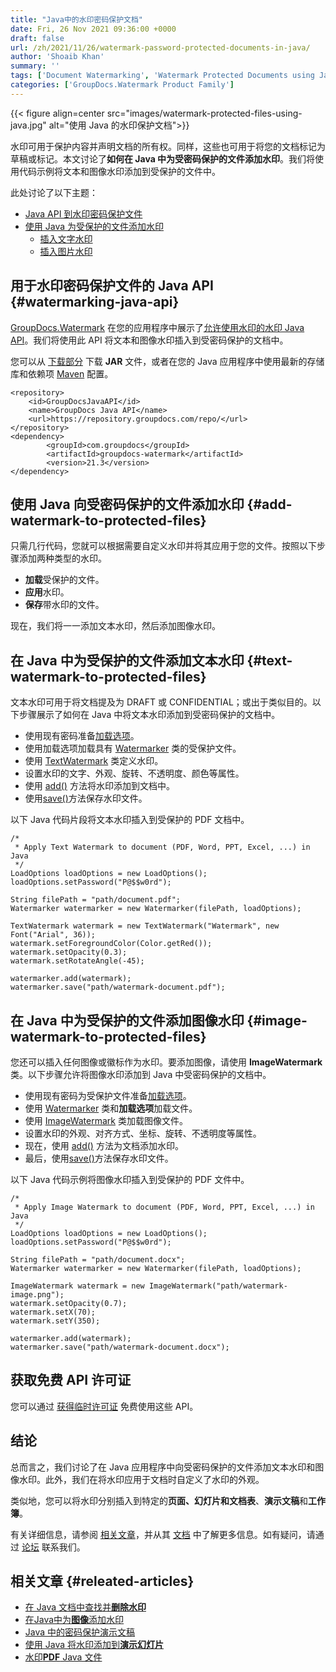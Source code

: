 ```yaml
---
title: "Java中的水印密码保护文档"
date: Fri, 26 Nov 2021 09:36:00 +0000
draft: false
url: /zh/2021/11/26/watermark-password-protected-documents-in-java/
author: 'Shoaib Khan'
summary: ''
tags: ['Document Watermarking', 'Watermark Protected Documents using Java', 'Watermark Protected Files', 'Watermark Protected Files using Java', 'watermark using java', 'watermarking API for Java']
categories: ['GroupDocs.Watermark Product Family']
---
```




{{< figure align=center src="images/watermark-protected-files-using-java.jpg" alt="使用 Java 的水印保护文档">}}


水印可用于保护内容并声明文档的所有权。同样，这些也可用于将您的文档标记为草稿或标记。本文讨论了**如何在 Java 中为受密码保护的文件添加水印**。我们将使用代码示例将文本和图像水印添加到受保护的文件中。

此处讨论了以下主题：

* [Java API 到水印密码保护文件][1]
* [使用 Java 为受保护的文件添加水印][2]
    * [插入文字水印][3]
    * [插入图片水印][4]

## 用于水印密码保护文件的 Java API {#watermarking-java-api}

[GroupDocs.Watermark][5] 在您的应用程序中展示了[允许使用水印的水印 Java API][6]。我们将使用此 API 将文本和图像水印插入到受密码保护的文档中。

您可以从 [下载部分][7] 下载 **JAR** 文件，或者在您的 Java 应用程序中使用最新的存储库和依赖项 [Maven][8] 配置。

```
<repository>
	<id>GroupDocsJavaAPI</id>
	<name>GroupDocs Java API</name>
	<url>https://repository.groupdocs.com/repo/</url>
</repository>
<dependency>
        <groupId>com.groupdocs</groupId>
        <artifactId>groupdocs-watermark</artifactId>
        <version>21.3</version> 
</dependency>
```

## 使用 Java 向受密码保护的文件添加水印 {#add-watermark-to-protected-files}

只需几行代码，您就可以根据需要自定义水印并将其应用于您的文件。按照以下步骤添加两种类型的水印。

* **加载**受保护的文件。
* **应用**水印。
* **保存**带水印的文件。

现在，我们将一一添加文本水印，然后添加图像水印。

## 在 Java 中为受保护的文件添加文本水印 {#text-watermark-to-protected-files}

文本水印可用于将文档提及为 DRAFT 或 CONFIDENTIAL；或出于类似目的。以下步骤展示了如何在 Java 中将文本水印添加到受密码保护的文档中。

* 使用现有密码准备[加载选项][9]。
* 使用加载选项加载具有 [Watermarker][10] 类的受保护文件。
* 使用 [TextWatermark][11] 类定义水印。
* 设置水印的文字、外观、旋转、不透明度、颜色等属性。
* 使用 [add()][12] 方法将水印添加到文档中。
* 使用[save()][13]方法保存水印文件。

以下 Java 代码片段将文本水印插入到受保护的 PDF 文档中。

```
/*
 * Apply Text Watermark to document (PDF, Word, PPT, Excel, ...) in Java
 */
LoadOptions loadOptions = new LoadOptions();
loadOptions.setPassword("P@$$w0rd");

String filePath = "path/document.pdf";
Watermarker watermarker = new Watermarker(filePath, loadOptions);

TextWatermark watermark = new TextWatermark("Watermark", new Font("Arial", 36));
watermark.setForegroundColor(Color.getRed());
watermark.setOpacity(0.3);
watermark.setRotateAngle(-45);

watermarker.add(watermark);
watermarker.save("path/watermark-document.pdf");
```

## 在 Java 中为受保护的文件添加图像水印 {#image-watermark-to-protected-files}

您还可以插入任何图像或徽标作为水印。要添加图像，请使用 **ImageWatermark** 类。以下步骤允许将图像水印添加到 Java 中受密码保护的文档中。

* 使用现有密码为受保护文件准备[加载选项][14]。
* 使用 [Watermarker][15] 类和**加载选项**加载文件。
* 使用 [ImageWatermark][16] 类加载图像文件。
* 设置水印的外观、对齐方式、坐标、旋转、不透明度等属性。
* 现在，使用 [add()][17] 方法为文档添加水印。
* 最后，使用[save()][18]方法保存水印文件。

以下 Java 代码示例将图像水印插入到受保护的 PDF 文件中。

```
/*
 * Apply Image Watermark to document (PDF, Word, PPT, Excel, ...) in Java
 */
LoadOptions loadOptions = new LoadOptions();
loadOptions.setPassword("P@$$w0rd");

String filePath = "path/document.docx";
Watermarker watermarker = new Watermarker(filePath, loadOptions);

ImageWatermark watermark = new ImageWatermark("path/watermark-image.png");
watermark.setOpacity(0.7);
watermark.setX(70);
watermark.setY(350);

watermarker.add(watermark);
watermarker.save("path/watermark-document.docx");
```

## 获取免费 API 许可证

您可以通过 [获得临时许可证][19] 免费使用这些 API。

## 结论

总而言之，我们讨论了在 Java 应用程序中向受密码保护的文件添加文本水印和图像水印。此外，我们在将水印应用于文档时自定义了水印的外观。

类似地，您可以将水印分别插入到特定的**页面、幻灯片和文档表**、**演示文稿**和**工作簿**。

有关详细信息，请参阅 [相关文章][20]，并从其 [文档][21] 中了解更多信息。如有疑问，请通过 [论坛][22] 联系我们。

## 相关文章 {#releated-articles}

* [在 Java 文档中查找并**删除水印**][23]
* [在Java中为**图像**添加水印][24]
* [Java 中的密码保护演示文稿][25]
* [使用 Java 将水印添加到**演示幻灯片**][26]
* [水印**PDF** Java 文件][27]







[1]: #watermarking-java-api
[2]: #add-watermark-to-protected-files
[3]: #text-watermark-to-protected-files
[4]: #image-watermark-to-protected-files
[5]: https://products.groupdocs.com/watermark/
[6]: https://products.groupdocs.com/watermark/java/
[7]: https://downloads.groupdocs.com/watermark
[8]: https://repository.groupdocs.com/webapp/#/artifacts/browse/tree/General/repo/com/groupdocs
[9]: https://apireference.groupdocs.com/watermark/java/com.groupdocs.watermark.options/LoadOptions
[10]: https://apireference.groupdocs.com/watermark/java/com.groupdocs.watermark/Watermarker
[11]: https://apireference.groupdocs.com/watermark/java/com.groupdocs.watermark.watermarks/TextWatermark
[12]: https://apireference.groupdocs.com/watermark/java/com.groupdocs.watermark/Watermarker#add(com.groupdocs.watermark.Watermark)
[13]: https://apireference.groupdocs.com/watermark/java/com.groupdocs.watermark/Watermarker#save(java.lang.String)
[14]: https://apireference.groupdocs.com/watermark/java/com.groupdocs.watermark.options/LoadOptions
[15]: https://apireference.groupdocs.com/watermark/java/com.groupdocs.watermark/Watermarker
[16]: https://apireference.groupdocs.com/watermark/java/com.groupdocs.watermark.watermarks/ImageWatermark
[17]: https://apireference.groupdocs.com/watermark/java/com.groupdocs.watermark/Watermarker#add(com.groupdocs.watermark.Watermark)
[18]: https://apireference.groupdocs.com/watermark/java/com.groupdocs.watermark/Watermarker#save(java.lang.String)
[19]: https://purchase.groupdocs.com/temporary-license
[20]: #releated-articles
[21]: https://docs.groupdocs.com/watermark/
[22]: https://forum.groupdocs.com/
[23]: https://blog.groupdocs.com/2020/11/30/find-and-remove-watermarks-from-documents-in-java/
[24]: https://blog.groupdocs.com/2020/09/15/add-watermark-to-images-in-java/
[25]: https://blog.groupdocs.com/2022/02/10/lock-unlock-ppt-pptx-files-with-password-in-java/
[26]: https://blog.groupdocs.com/2021/06/09/watermark-presentation-slides-using-java/
[27]: https://blog.groupdocs.com/2021/06/26/add-watermark-to-pdf-in-java/


